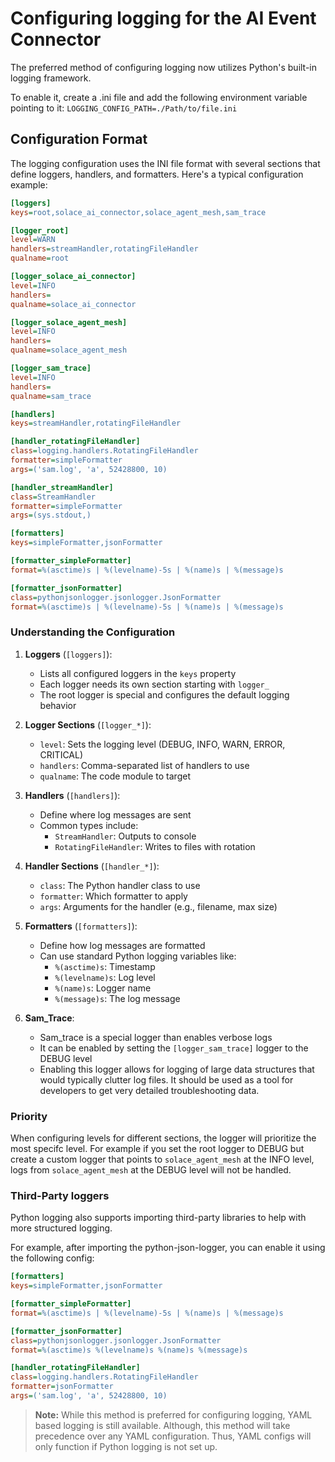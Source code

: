 # Configuring logging for the AI Event Connector

The preferred method of configuring logging now utilizes Python's built-in logging framework.

To enable it, create a .ini file and add the following environment variable pointing to it:
`LOGGING_CONFIG_PATH=./Path/to/file.ini`

## Configuration Format

The logging configuration uses the INI file format with several sections that define loggers, handlers, and formatters. Here's a typical configuration example:

```ini
[loggers]
keys=root,solace_ai_connector,solace_agent_mesh,sam_trace

[logger_root]
level=WARN
handlers=streamHandler,rotatingFileHandler
qualname=root

[logger_solace_ai_connector]
level=INFO
handlers=
qualname=solace_ai_connector

[logger_solace_agent_mesh]
level=INFO
handlers=
qualname=solace_agent_mesh

[logger_sam_trace]
level=INFO
handlers=
qualname=sam_trace

[handlers]
keys=streamHandler,rotatingFileHandler

[handler_rotatingFileHandler]
class=logging.handlers.RotatingFileHandler
formatter=simpleFormatter
args=('sam.log', 'a', 52428800, 10)

[handler_streamHandler]
class=StreamHandler
formatter=simpleFormatter
args=(sys.stdout,)

[formatters]
keys=simpleFormatter,jsonFormatter

[formatter_simpleFormatter]
format=%(asctime)s | %(levelname)-5s | %(name)s | %(message)s

[formatter_jsonFormatter]
class=pythonjsonlogger.jsonlogger.JsonFormatter
format=%(asctime)s | %(levelname)-5s | %(name)s | %(message)s
```

### Understanding the Configuration

1. **Loggers** (`[loggers]`):
   - Lists all configured loggers in the `keys` property
   - Each logger needs its own section starting with `logger_`
   - The root logger is special and configures the default logging behavior

2. **Logger Sections** (`[logger_*]`):
   - `level`: Sets the logging level (DEBUG, INFO, WARN, ERROR, CRITICAL)
   - `handlers`: Comma-separated list of handlers to use
   - `qualname`: The code module to target

3. **Handlers** (`[handlers]`):
   - Define where log messages are sent
   - Common types include:
     - `StreamHandler`: Outputs to console
     - `RotatingFileHandler`: Writes to files with rotation

4. **Handler Sections** (`[handler_*]`):
   - `class`: The Python handler class to use
   - `formatter`: Which formatter to apply
   - `args`: Arguments for the handler (e.g., filename, max size)

5. **Formatters** (`[formatters]`):
   - Define how log messages are formatted
   - Can use standard Python logging variables like:
     - `%(asctime)s`: Timestamp
     - `%(levelname)s`: Log level
     - `%(name)s`: Logger name
     - `%(message)s`: The log message

6. **Sam_Trace**:
    - Sam_trace is a special logger than enables verbose logs
    - It can be enabled by setting the `[logger_sam_trace]` logger to the DEBUG level
    - Enabling this logger allows for logging of large data structures that would typically clutter log files. It should be used as a tool for developers to get very detailed troubleshooting data.

### Priority

When configuring levels for different sections, the logger will prioritize the most specifc level. For example if you set the root logger to DEBUG but create a custom logger that points to `solace_agent_mesh` at the INFO level, logs from `solace_agent_mesh` at the DEBUG level will not be handled.

### Third-Party loggers

Python logging also supports importing third-party libraries to help with more structured logging.

For example, after importing the python-json-logger, you can enable it using the following config:

```ini
[formatters]
keys=simpleFormatter,jsonFormatter

[formatter_simpleFormatter]
format=%(asctime)s | %(levelname)-5s | %(name)s | %(message)s

[formatter_jsonFormatter]
class=pythonjsonlogger.jsonlogger.JsonFormatter
format=%(asctime)s %(levelname)s %(name)s %(message)s

[handler_rotatingFileHandler]
class=logging.handlers.RotatingFileHandler
formatter=jsonFormatter
args=('sam.log', 'a', 52428800, 10)
```

> **Note:**
> While this method is preferred for configuring logging, YAML based logging is still available. Although, this method will take precedence over any YAML configuration. Thus, YAML configs will only function if Python logging is not set up.

